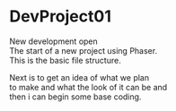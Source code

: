 DevProject01
============

New development open <br>
The start of a new project using Phaser.<br>
This is the basic file structure. <br>

Next is to get an idea of what we plan <br>
to make and what the look of it can be and <br>
then i can begin some base coding.
